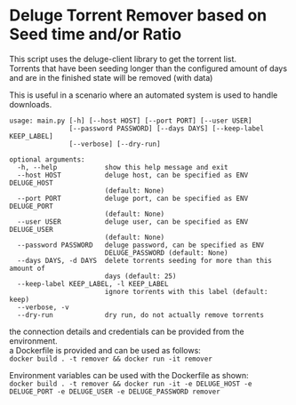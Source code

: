 # Deluge Torrent Remover based on Seed time and/or Ratio

This script uses the deluge-client library to get the torrent list.  
Torrents that have been seeding longer than the configured amount of days  
and are in the finished state will be removed (with data)  

This is useful in a scenario where an automated system is used to handle downloads.  

```
usage: main.py [-h] [--host HOST] [--port PORT] [--user USER]
               [--password PASSWORD] [--days DAYS] [--keep-label KEEP_LABEL]
               [--verbose] [--dry-run]

optional arguments:
  -h, --help            show this help message and exit
  --host HOST           deluge host, can be specified as ENV DELUGE_HOST
                        (default: None)
  --port PORT           deluge port, can be specified as ENV DELUGE_PORT
                        (default: None)
  --user USER           deluge user, can be specified as ENV DELUGE_USER
                        (default: None)
  --password PASSWORD   deluge password, can be specified as ENV
                        DELUGE_PASSWORD (default: None)
  --days DAYS, -d DAYS  delete torrents seeding for more than this amount of
                        days (default: 25)
  --keep-label KEEP_LABEL, -l KEEP_LABEL
                        ignore torrents with this label (default: keep)
  --verbose, -v
  --dry-run             dry run, do not actually remove torrents
  ```

the connection details and credentials can be provided from the environment.  
a Dockerfile is provided and can be used as follows:  
`docker build . -t remover && docker run -it remover`

Environment variables can be used with the Dockerfile as shown:  
`docker build . -t remover && docker run -it -e DELUGE_HOST -e DELUGE_PORT -e DELUGE_USER -e DELUGE_PASSWORD remover`
